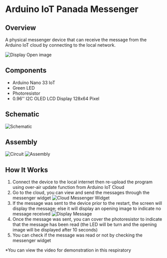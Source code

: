 # Arduino IoT Panada Messenger 
## Overview

A physical messenger device that can receive the message from the Arduino IoT cloud by connecting to the local network.

![Display Open image](https://github.com/kevinjunkaiwang/Overair-Message-Delivery-Device/blob/main/Pictures/Display%20Open%20image.png)


## Components

- Arduino Nano 33 IoT 
- Green LED 
- Photoresistor 
- 0.96'' I2C OLED LCD Display 128x64 Pixel

## Schematic
![Schematic](https://github.com/kevinjunkaiwang/Overair-Message-Delivery-Device/blob/main/Pictures/Schematic.png)


## Assembly
![Circuit](https://github.com/kevinjunkaiwang/Overair-Message-Delivery-Device/blob/main/Pictures/Circuit.png)
![Assembly](https://github.com/kevinjunkaiwang/Overair-Message-Delivery-Device/blob/main/Pictures/Assembly.png)

## How It Works

1. Connect the device to the local internet then re-upload the program using over-air update function from Arduino IoT Cloud 
2. Go to the cloud, you can view and send the messages through the messenger widget
   ![Cloud Messenger Widget](https://github.com/kevinjunkaiwang/Overair-Message-Delivery-Device/blob/main/Pictures/Cloud%20Messenger%20Widget.png)
3. If the message was sent to the device prior to the restart, the screen will display the message; else it will display an opening image to indicate no message received
  ![Display Message](https://github.com/kevinjunkaiwang/Overair-Message-Delivery-Device/blob/main/Pictures/Display%20Message.png)
4. Once the message was sent, you can cover the photoresistor to indicate that the message has been read (the LED will be turn and the opening image will be displayed after 10 seconds)
5. You can check if the message was read or not by checking the messenger widget 

\*You can view the video for demonstration in this respiratory

